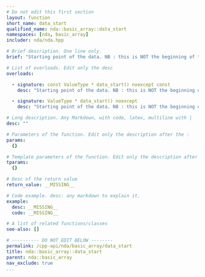 ```yaml
---
# Do not edit this first section
layout: function
short_name: data_start
qualified_name: nda::basic_array::data_start
namespaces: [nda, basic_array]
includer: nda/nda.hpp

# Brief description. One line only.
brief: "Starting point of the data. NB : this is NOT the beginning of the memory block for a view in general"

# List of overloads. Edit only the desc
overloads:

  - signature: const ValueType * data_start() noexcept const
    desc: "Starting point of the data. NB : this is NOT the beginning of the memory block for a view in general"

  - signature: ValueType * data_start() noexcept
    desc: "Starting point of the data. NB : this is NOT the beginning of the memory block for a view in general"

# Long description. Any Markdown, with code, latex, multiline with |
desc: ""

# Parameters of the function. Edit only the description after the :
params:
  {}

# Template parameters of the function. Edit only the description after the :
tparams:
  {}

# Desc of the return value
return_value: __MISSING__

# Code example. desc: any markdown to explain it.
example:
  desc: __MISSING__
  code: __MISSING__

# A list of related functions/classes
see-also: []

# ---------- DO NOT EDIT BELOW --------
permalink: /cpp-api/nda/basic_array/data_start
title: nda::basic_array::data_start
parent: nda::basic_array
nav_exclude: true
...
```


